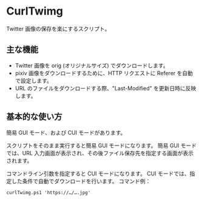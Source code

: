 # CurlTwimg

Twitter 画像の保存を楽にするスクリプト。


## 主な機能

- Twitter 画像を orig (オリジナルサイズ) でダウンロードします。
- pixiv 画像をダウンロードするために、HTTP リクエストに Referer を自動で設定します。
- URL のファイルをダウンロードする際、"Last-Modified" を更新日時に反映します。


## 基本的な使い方

簡易 GUI モード、および CUI モードがあります。

スクリプトをそのまま実行すると簡易 GUI モードになります。
簡易 GUI モードでは、URL 入力画面が表示され、その後ファイル保存先を指定する画面が表示されます。

コマンドライン引数を指定すると CUI モードになります。
CUI モードでは、指定した条件で自動でダウンロードを行います。
コマンド例：

```
curlTwimg.ps1 'https://…/….jpg'
```
